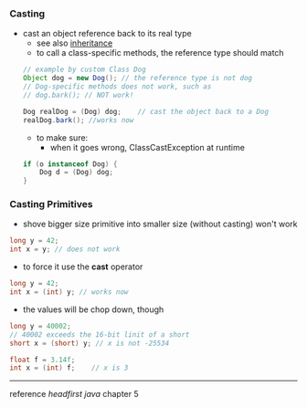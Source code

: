 ### Casting
* cast an object reference back to its real type
    * see also [inheritance](inheritance.md#polymorphism)
    * to call a class-specific methods, the reference type should match
    ```java
    // example by custom Class Dog
    Object dog = new Dog(); // the reference type is not dog
    // Dog-specific methods does not work, such as
    // dog.bark(); // NOT work!

    Dog realDog = (Dog) dog;    // cast the object back to a Dog
    realDog.bark(); //works now
    ```
    * to make sure:
        * when it goes wrong, ClassCastException at runtime
    ```java
    if (o instanceof Dog) {
        Dog d = (Dog) dog;
    }
    ```




### Casting Primitives

* shove bigger size primitive into smaller size (without casting) won't work
```java
long y = 42;
int x = y; // does not work
```
* to force it use the **cast** operator
```java
long y = 42;
int x = (int) y; // works now
```
* the values will be chop down, though
```java
long y = 40002;
// 40002 exceeds the 16-bit linit of a short
short x = (short) y; // x is not -25534
```
```java
float f = 3.14f;
int x = (int) f;    // x is 3
```

-----
reference
*headfirst java* chapter 5
